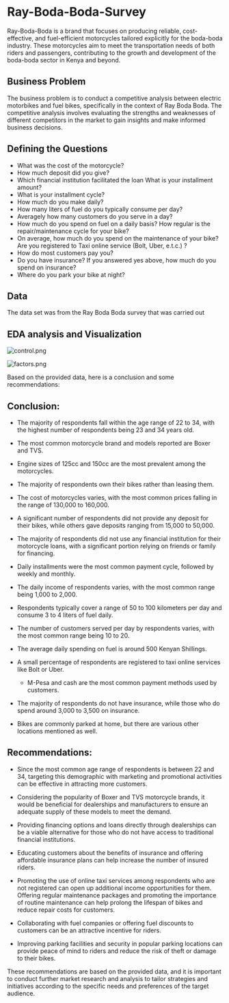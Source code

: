 # Ray-Boda-Boda-Survey

Ray-Boda-Boda is a brand that focuses on producing reliable, cost-effective, and fuel-efficient motorcycles tailored explicitly for the boda-boda industry. These motorcycles aim to meet the transportation needs of both riders and passengers, contributing to the growth and development of the boda-boda sector in Kenya and beyond.
## Business Problem
The business problem is to conduct a competitive analysis between electric motorbikes and fuel bikes, specifically in the context of Ray Boda Boda. The competitive analysis involves evaluating the strengths and weaknesses of different competitors in the market to gain insights and make informed business decisions.
## Defining the Questions
* 	What was the cost of the motorcycle?
* 	How much deposit did you give?
* Which financial institution facilitated the loan	What is your installment amount?
* What is your installment cycle?
* How much do you make daily?
* 	How many liters of fuel do you typically consume per day?
* Averagely how many customers do you serve in a day?
* How much do you spend on fuel on a daily basis?	How regular is the repair/maintenance cycle for your bike?
* 	On average, how much do you spend on the maintenance of your bike?	Are you registered to Taxi online service (Bolt, Uber, e.t.c.) ?
* 	How do most customers pay you?
* 	Do you have insurance?	If you answered yes above, how much do you spend on insurance?
* 	Where do you park your bike at night?
## Data
The data set was from the Ray Boda Boda survey that was carried out

## EDA analysis and Visualization
![control.png](https://github.com/Lawez/Ray-Boda-Boda-Survey/blob/main/control.png)




 ![factors.png](https://github.com/Lawez/Ray-Boda-Boda-Survey/blob/main/factors.png)

Based on the provided data, here is a conclusion and some recommendations:

## Conclusion:

* The majority of respondents fall within the age range of 22 to 34, with the highest number of respondents being 23 and 34 years old.

* The most common motorcycle brand and models reported are Boxer and TVS.

* Engine sizes of 125cc and 150cc are the most prevalent among the motorcycles.

* The majority of respondents own their bikes rather than leasing them.

* The cost of motorcycles varies, with the most common prices falling in the range of 130,000 to 160,000.

* A significant number of respondents did not provide any deposit for their bikes, while others gave deposits ranging from 15,000 to 50,000.

* The majority of respondents did not use any financial institution for their motorcycle loans, with a significant portion relying on friends or family for financing.


* Daily installments were the most common payment cycle, followed by weekly and monthly.

* The daily income of respondents varies, with the most common range being 1,000 to 2,000.

* Respondents typically cover a range of 50 to 100 kilometers per day and consume 3 to 4 liters of fuel daily.

* The number of customers served per day by respondents varies, with the most common range being 10 to 20.

* The average daily spending on fuel is around 500 Kenyan Shillings.

* A small percentage of respondents are registered to taxi online services like Bolt or Uber.
  * M-Pesa and cash are the most common payment methods used by customers.

* The majority of respondents do not have insurance, while those who do spend around 3,000 to 3,500 on insurance.


* Bikes are commonly parked at home, but there are various other locations mentioned as well.

## Recommendations:

* Since the most common age range of respondents is between 22 and 34, targeting this demographic with marketing and promotional activities can be effective in attracting more customers.

* Considering the popularity of Boxer and TVS motorcycle brands, it would be beneficial for dealerships and manufacturers to ensure an adequate supply of these models to meet the demand.

* Providing financing options and loans directly through dealerships can be a viable alternative for those who do not have access to traditional financial institutions.

* Educating customers about the benefits of insurance and offering affordable insurance plans can help increase the number of insured riders.

* Promoting the use of online taxi services among respondents who are not registered can open up additional income opportunities for them.
Offering regular maintenance packages and promoting the importance of routine maintenance can help prolong the lifespan of bikes and reduce repair costs for customers.
* Collaborating with fuel companies or offering fuel discounts to customers can be an attractive incentive for riders.

* Improving parking facilities and security in popular parking locations can provide peace of mind to riders and reduce the risk of theft or damage to their bikes.

These recommendations are based on the provided data, and it is important to conduct further market research and analysis to tailor strategies and initiatives according to the specific needs and preferences of the target audience.
